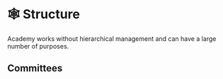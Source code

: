 # 🕸 Structure

Academy works without hierarchical management and can have a large number of purposes.

## Committees
